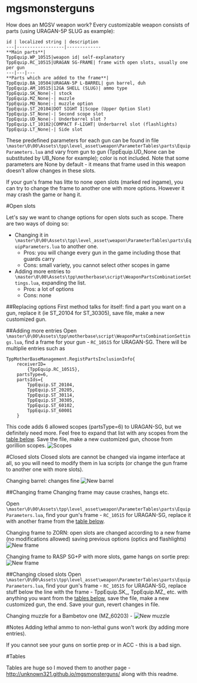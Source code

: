 # mgsmonsterguns

How does an MGSV weapon work?
Every customizable weapon consists of parts (using URAGAN-5P SLUG as example):

    id | localized string | description
    ---|------------------|-------------
    **Main parts**|
    TppEquip.WP_10515|weapon id| self-explanatory
    TppEquip.RC_10515|URAGAN SG-FRAME| frame with open slots, usually one per gun
    ---|---|---
    **Parts which are added to the frame**|
    TppEquip.BA_10504|URAGAN-5P L-BARREL| gun barrel, duh
    TppEquip.AM_10515|12GA SHELL (SLUG)| ammo type
    TppEquip.SK_None|-| stock
    TppEquip.MZ_None|-| muzzle
    TppEquip.MO_None|-| muzzle option
    TppEquip.ST_20104|DOT SIGHT I|Scope (Upper Option Slot)
    TppEquip.ST_None|-| Second scope slot
    TppEquip.UD_None|-| Underbarrel slot ?
    TppEquip.LT_10102|COMPACT F-LIGHT| Underbarrel slot (flashlights)
    TppEquip.LT_None|-| Side slot


These predefined parameters for each gun can be found in file `\master\0\00\Assets\tpp\level_asset\weapon\ParameterTables\parts\EquipParameters.lua` and vary from gun to gun (TppEquip.UD_None can be substituted by UB_None for example); color is not included. 
Note that some parameters are None by default - it means that frame used in this weapon doesn't allow changes in these slots.

If your gun's frame has litte to none open slots (marked red ingame), you can try to change the frame to another one with more options. However it may crash the game or hang it.

#Open slots

Let's say we want to change options for open slots such as scope. There are two ways of doing so:
* Changing it in `\master\0\00\Assets\tpp\level_asset\weapon\ParameterTables\parts\EquipParameters.lua` to another one. 
	* Pros: you will change every gun in the game including those that guards carry
	* Cons: small variety, you cannot select other scopes in game
* Adding more entries to `\master\0\00\Assets\tpp\motherbase\script\WeaponPartsCombinationSettings.lua`, expanding the list.
	* Pros: a lot of options
	* Cons: none

##Replacing options
First method talks for itself: find a part you want on a gun, replace it (ie ST_20104 for ST_30305), save file, make a new customized gun.

##Adding more entries
Open `\master\0\00\Assets\tpp\motherbase\script\WeaponPartsCombinationSettings.lua`, find a frame for your gun - `RC_10515` for URAGAN-SG. There will be multiplie entries such as 
```
TppMotherBaseManagement.RegistPartsInclusionInfo{
	receiverID=
		{TppEquip.RC_10515},
	partsType=6,
	partsIds={
		TppEquip.ST_20104,
		TppEquip.ST_20205,
		TppEquip.ST_30114,
		TppEquip.ST_30305,
		TppEquip.ST_60102,
		TppEquip.ST_60001
	}
```
This code adds 6 allowed scopes (partsType=6) to URAGAN-SG, but we definitely need more. Feel free to expand that list with any scopes from the [table below](#tables). Save the file, make a new customized gun, choose from gorillion scopes. ![Scopes](https://0x0.st/PWR.jpg)


#Closed slots
Closed slots are cannot be changed via ingame interface at all, so you will need to modify them in lua scripts (or change the gun frame to another one with more slots).

Changing barrel: changes fine ![New barrel](https://0x0.st/PWg.jpg)

##Changing frame
Changing frame may cause crashes, hangs etc.

Open `\master\0\00\Assets\tpp\level_asset\weapon\ParameterTables\parts\EquipParameters.lua`, find your gun's frame - `RC_10515` for URAGAN-SG, replace it with another frame from the [table below](#tables).

Changing frame to ZORN: open slots are changed according to a new frame (no modifications allowed) saving previous options (optics and flashlights) ![New frame](https://0x0.st/PWx.jpg)

Changing frame to RASP SG+P with more slots, game hangs on sortie prep: ![New frame](https://0x0.st/PWE.jpg)

##Changing closed slots
Open `\master\0\00\Assets\tpp\level_asset\weapon\ParameterTables\parts\EquipParameters.lua`, find your gun's frame - `RC_10515` for URAGAN-SG, replace stuff below the line with the frame - TppEquip.SK_, TppEquip.MZ_ etc. with anything you want from the [tables below](#tables), save the file, make a new customized gun, the end. Save your gun, revert changes in file. 

Changing muzzle for a Bambetov one (MZ_60203) - ![New muzzle](https://0x0.st/PW7.jpg)

#Notes
Adding lethal ammo to non-lethal guns won't work (by adding more entries).

If you cannot see your guns on sortie prep or in ACC - this is a bad sign.

#Tables

Tables are huge so I moved them to another page - http://unknown321.github.io/mgsmonsterguns/ along with this readme.
